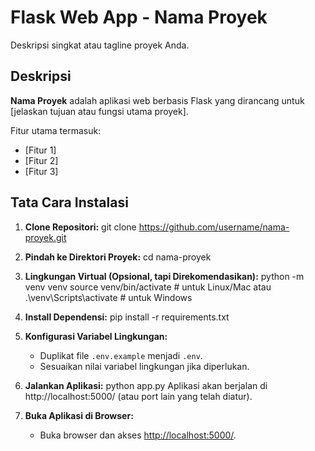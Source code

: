 # Flask Web App - Nama Proyek

Deskripsi singkat atau tagline proyek Anda.

## Deskripsi

**Nama Proyek** adalah aplikasi web berbasis Flask yang dirancang untuk [jelaskan tujuan atau fungsi utama proyek].

Fitur utama termasuk:
- [Fitur 1]
- [Fitur 2]
- [Fitur 3]

## Tata Cara Instalasi

1. **Clone Repositori:**
    git clone https://github.com/username/nama-proyek.git

2. **Pindah ke Direktori Proyek:**
    cd nama-proyek

3. **Lingkungan Virtual (Opsional, tapi Direkomendasikan):**
    python -m venv venv
    source venv/bin/activate  # untuk Linux/Mac
    atau
    .\venv\Scripts\activate  # untuk Windows

4. **Install Dependensi:**
    pip install -r requirements.txt

5. **Konfigurasi Variabel Lingkungan:**
    - Duplikat file `.env.example` menjadi `.env`.
    - Sesuaikan nilai variabel lingkungan jika diperlukan.

6. **Jalankan Aplikasi:**
    python app.py
    Aplikasi akan berjalan di http://localhost:5000/ (atau port lain yang telah diatur).

7. **Buka Aplikasi di Browser:**
    - Buka browser dan akses [http://localhost:5000/](http://localhost:5000/).
